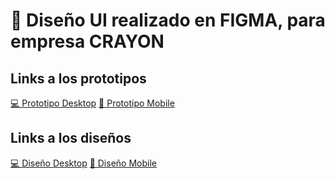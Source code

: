 # 🎨 Diseño UI realizado en FIGMA, para empresa CRAYON
## Links a los prototipos
[💻 Prototipo Desktop](https://www.figma.com/proto/kRpaoCdLIyLdTdNYl4D2Nl/Crayon?type=design&node-id=430-3&t=0GFkXz1o3zxCRxF4-1&scaling=min-zoom&page-id=430%3A2&starting-point-node-id=430%3A3&mode=design)
[📱 Prototipo Mobile](https://www.figma.com/proto/kRpaoCdLIyLdTdNYl4D2Nl/Crayon?type=design&node-id=440-1942&t=NL4XdufjIt7bvAA6-1&scaling=min-zoom&page-id=440%3A1941&starting-point-node-id=440%3A1942&mode=design)

## Links a los diseños
[💻 Diseño Desktop](https://www.figma.com/file/kRpaoCdLIyLdTdNYl4D2Nl/Crayon?type=design&node-id=430%3A2&mode=design&t=yNSVcES20vgs2f6N-1)
[📱 Diseño Mobile](https://www.figma.com/file/kRpaoCdLIyLdTdNYl4D2Nl/Crayon?type=design&node-id=440%3A1941&mode=design&t=yNSVcES20vgs2f6N-1)

